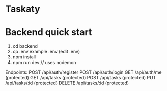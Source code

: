 # Taskaty
# Backend quick start
1. cd backend
2. cp .env.example .env  (edit .env)
3. npm install
4. npm run dev  // uses nodemon

Endpoints:
POST /api/auth/register
POST /api/auth/login
GET  /api/auth/me (protected)
GET  /api/tasks (protected)
POST /api/tasks (protected)
PUT  /api/tasks/:id (protected)
DELETE /api/tasks/:id (protected)

